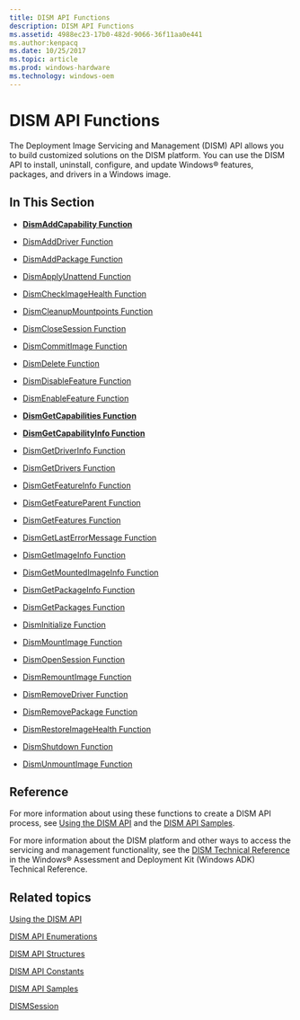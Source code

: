 ```yaml
---
title: DISM API Functions
description: DISM API Functions
ms.assetid: 4988ec23-17b0-482d-9066-36f11aa0e441
ms.author:kenpacq
ms.date: 10/25/2017
ms.topic: article
ms.prod: windows-hardware
ms.technology: windows-oem
---
```


# DISM API Functions


The Deployment Image Servicing and Management (DISM) API allows you to build customized solutions on the DISM platform. You can use the DISM API to install, uninstall, configure, and update Windows® features, packages, and drivers in a Windows image.

## <span id="In_This_Section"></span><span id="in_this_section"></span><span id="IN_THIS_SECTION"></span>In This Section


-   [**DismAddCapability Function**](dismaddcapability.md)

-   [DismAddDriver Function](dismadddriver-function.md)

-   [DismAddPackage Function](dismaddpackage-function.md)

-   [DismApplyUnattend Function](dismapplyunattend-function.md)

-   [DismCheckImageHealth Function](dismcheckimagehealth-function.md)

-   [DismCleanupMountpoints Function](dismcleanupmountpoints-function.md)

-   [DismCloseSession Function](dismclosesession-function.md)

-   [DismCommitImage Function](dismcommitimage-function.md)

-   [DismDelete Function](dismdelete-function.md)

-   [DismDisableFeature Function](dismdisablefeature-function.md)

-   [DismEnableFeature Function](dismenablefeature-function.md)

-   [**DismGetCapabilities Function**](dismgetcapabilities.md)

-   [**DismGetCapabilityInfo Function**](dismgetcapabilityinfo.md)

-   [DismGetDriverInfo Function](dismgetdriverinfo-function.md)

-   [DismGetDrivers Function](dismgetdrivers-function.md)

-   [DismGetFeatureInfo Function](dismgetfeatureinfo-function.md)

-   [DismGetFeatureParent Function](dismgetfeatureparent-function.md)

-   [DismGetFeatures Function](dismgetfeatures-function.md)

-   [DismGetLastErrorMessage Function](dismgetlasterrormessage-function.md)

-   [DismGetImageInfo Function](dismgetimageinfo-function.md)

-   [DismGetMountedImageInfo Function](dismgetmountedimageinfo-function.md)

-   [DismGetPackageInfo Function](dismgetpackageinfo-function.md)

-   [DismGetPackages Function](dismgetpackages-function.md)

-   [DismInitialize Function](disminitialize-function.md)

-   [DismMountImage Function](dismmountimage-function.md)

-   [DismOpenSession Function](dismopensession-function.md)

-   [DismRemountImage Function](dismremountimage-function.md)

-   [DismRemoveDriver Function](dismremovedriver-function.md)

-   [DismRemovePackage Function](dismremovepackage-function.md)

-   [DismRestoreImageHealth Function](dismrestoreimagehealth-function.md)

-   [DismShutdown Function](dismshutdown-function.md)

-   [DismUnmountImage Function](dismunmountimage-function.md)

## <span id="Reference"></span><span id="reference"></span><span id="REFERENCE"></span>Reference


For more information about using these functions to create a DISM API process, see [Using the DISM API](using-the-dism-api.md) and the [DISM API Samples](dism-api-samples.md).

For more information about the DISM platform and other ways to access the servicing and management functionality, see the [DISM Technical Reference](http://go.microsoft.com/fwlink/?LinkId=200687) in the Windows® Assessment and Deployment Kit (Windows ADK) Technical Reference.

## <span id="related_topics"></span>Related topics


[Using the DISM API](using-the-dism-api.md)

[DISM API Enumerations](dism-api-enumerations.md)

[DISM API Structures](dism-api-structures.md)

[DISM API Constants](dism-api-constants.md)

[DISM API Samples](dism-api-samples.md)

[DISMSession](dismsession.md)

 

 




